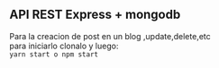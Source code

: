 ## API REST Express + mongodb  
 
Para la creacion de post en un blog ,update,delete,etc  
para iniciarlo clonalo y luego:  
`yarn start o npm start`

